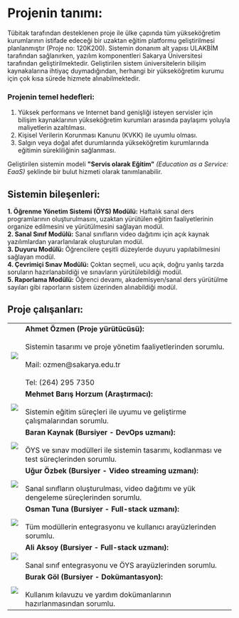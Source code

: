 # Projenin tanımı:

Tübitak tarafından desteklenen proje ile ülke çapında tüm yükseköğretim kurumlarının istifade edeceği bir uzaktan eğitim platformu geliştirilmesi planlanmıştır (Proje no: 120K200). Sistemin donanım alt yapısı ULAKBİM tarafından sağlanırken, yazılım komponentleri Sakarya Üniversitesi tarafından geliştirilmektedir. Geliştirilen sistem üniversitelerin bilişim kaynakalarına ihtiyaç duymadığından, herhangi bir yükseköğretim kurumu için çok kısa sürede hizmete alınabilmektedir. <br>

### Projenin temel hedefleri:<br> 
1. Yüksek performans ve Internet band genişliği isteyen servisler için bilişim kaynaklarının yükseköğretim kurumları arasında paylaşımı yoluyla maliyetlerin azaltılması. <br>
2. Kişisel Verilerin Korunması Kanunu (KVKK) ile uyumlu olması. <br>
3. Salgın veya doğal afet durumlarında yükseköğretim kurumlarında eğitimin sürekliliğinin sağlanması.<br>

Geliştirilen sistemin modeli **"Servis olarak Eğitim"** _(Education as a Service: EaaS)_ şeklinde bir bulut hizmeti olarak tanımlanabilir.

## Sistemin bileşenleri:
**1. Öğrenme Yönetim Sistemi (ÖYS) Modülü:** Haftalık sanal ders programlarının oluşturulmasını, uzaktan yürütülen eğitim faaliyetlerinin organize edilmesini ve yürütülmesini sağlayan modül.<br>
**2. Sanal Sınıf Modülü:** Sanal sınıfların video dağıtımı için açık kaynak yazılımlardan yararlanılarak oluşturulan modül.<br>
**3. Duyuru Modülü:** Öğrencilere çeşitli düzeylerde duyuru yapılabilmesini sağlayan modül.<br>
**4. Çevrimiçi Sınav Modülü:** Çoktan seçmeli, ucu açık, doğru yanlış tarzda soruların hazırlanabildiği ve sınavların yürütülebildiği modül.<br>
**5. Raporlama Modülü:** Öğrenci devamı, akademisyen/sanal ders yürütülme sayıları gibi raporların sistem üzerinden alınabildiği modül.<br>

## Proje çalışanları:
<table style="width:100%">
  <tr>
    <td><img src="//fotograf.sabis.sakarya.edu.tr/Fotograf/91ec7cc107fcd02a0e6e0afb6dc8a454"></td>
    <td style="text-align:left; vertical-align:top"><b>Ahmet Özmen (Proje yürütücüsü):</b><br><br>Sistemin tasarımı ve proje yönetim faaliyetlerinden sorumlu.<br><br>Mail: ozmen@sakarya.edu.tr<br><br>Tel: (264) 295 7350</td>
  </tr>
   <tr>
    <td><img src="//fotograf.sabis.sakarya.edu.tr/Fotograf/238b0472bfe4b8703b63415eb7926ce3"></td>
    <td style="text-align:left; vertical-align:top"><b>Mehmet Barış Horzum (Araştırmacı):</b><br><br>Sistemin eğitim süreçleri ile uyumu ve geliştirme çalışmalarından sorumlu.</td>
  </tr>
  <tr>
    <td><img src="//fotograf.sabis.sakarya.edu.tr/Fotograf/edc1b6099551f8f1deb8947aa77e1175"></td>
    <td style="text-align:left; vertical-align:top"><b>Baran Kaynak (Bursiyer - DevOps uzmanı):</b><br><br>ÖYS ve sınav modülleri ile sistemin tasarımı, kodlanması ve test süreçlerinden sorumlu.</td>
  </tr>
  <tr>
    <td><img src="//fotograf.sabis.sakarya.edu.tr/Fotograf/6da30b0ed9b5a3b5b2c5e415e90b2a86"></td>
    <td style="text-align:left; vertical-align:top"><b>Uğur Özbek (Bursiyer - Video streaming uzmanı):</b><br><br>Sanal sınıfların oluşturulması, video dağıtımı ve yük dengeleme süreçlerinden sorumlu.</td>
  </tr>
  <tr>
    <td><img src="//fotograf.sabis.sakarya.edu.tr/Fotograf/fb87e2218d31fd76fa61f3855c775f36"></td>
    <td style="text-align:left; vertical-align:top"><b>Osman Tuna (Bursiyer - Full-stack uzmanı):</b><br><br>Tüm modüllerin entegrasyonu ve kullanıcı arayüzlerinden sorumlu.</td>
  </tr>
  <tr>
    <td><img src="//fotograf.sabis.sakarya.edu.tr/Fotograf/256e739d6cc48bdbe22988354c7efa7b"></td>
    <td style="text-align:left; vertical-align:top"><b>Ali Aksoy (Bursiyer - Full-stack uzmanı):</b><br><br>Sanal sınıf entegrasyonu ve ÖYS arayüzlerinden sorumlu.</td>
  </tr>
  <tr>
    <td><img src="//fotograf.sabis.sakarya.edu.tr/Fotograf/9930e971cee6ad63541b794662488558"></td>
    <td style="text-align:left; vertical-align:top"><b>Burak Göl (Bursiyer - Dokümantasyon):</b><br><br>Kullanım kılavuzu ve yardım dokümanlarının hazırlanmasından sorumlu.</td>
  </tr>
 </table>
